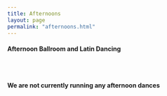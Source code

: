 ```yaml
---
title: Afternoons
layout: page
permalink: "afternoons.html"
---
```



<article class="grid_12 center-text">
<h4>Afternoon Ballroom and Latin Dancing</h4>
</article>


<article class="grid_12 center-text padded-bottom">
  <BR>
    <BR>
  <dl>
          <dt><strong>We are not currently running any afternoon dances</strong></dt>
      </dl>
    <BR>
        <BR>
</article>



